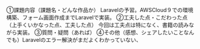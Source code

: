 ①課題内容（課題名・どんな作品か） Laravelの予習。AWSCloud９での環境構築、フォーム画面作成までLaravelで実装。
②工夫した点・こだわった点 （上手くいかなった点、工夫した点） 今回は工夫点は特になく、書籍の読みながら実装。
③質問・疑問（あれば） ④その他（感想、シェアしたいことなんでも）Laravelのエラー解決がまだよくわかっていない、
